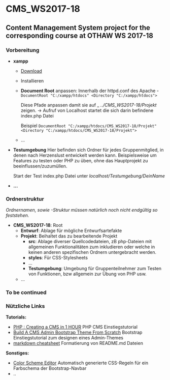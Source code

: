 # CMS_WS2017-18 #
## Content Management System project for the corresponding course at OTHAW WS 2017-18 ##


### Vorbereitung ###
* __xampp__ 
    * [Download](https://www.apachefriends.org/de/index.html)
    * Installieren
    * __Document Root__ anpassen: 
      Innerhalb der httpd.conf des Apache -
      `DocumentRoot "C:/xampp/htdocs"
      <Directory "C:/xampp/htdocs">`

      Diese Pfade anpassen damit sie auf _ *../CMS_WS2017-18/Projekt* zeigen. -> Aufruf von Localhost startet die sich darin befindene index.php Datei

      Beispiel
      `DocumentRoot "C:/xampp/htdocs/CMS_WS2017-18/Projekt"
      <Directory "C:/xampp/htdocs/CMS_WS2017-18/Projekt">`
    * ...
* __Testumgebung__
  Hier befinden sich Ordner für jedes Gruppenmitglied, in denen nach Herzenslust entwickelt werden kann. Beispielsweise um Features zu testen oder PHP zu üben, ohne das Hauptprojekt zu beeinflussen/zuzumüllen.

  Start der Test index.php Datei unter *localhost/Testumgebung/DeinName*
* __...__

### Ordnerstruktur ###
*Ordnernamen, sowie -Struktur müssen natürlich noch nicht endgültig so feststehen.*

* __CMS_WS2017-18__: Root
    * __Entwurf__: Ablage für mögliche Entwurfsartefakte
    * __Projekt__: Beihaltet das zu bearbeitende Projekt
        * __src__: Ablage diverser Quellcodedateien, zB php-Dateien mit allgemeinen Funktionalitäten zum inkludieren oder welche in keinen anderen spezifischen Ordnern untergebracht werden.
        * __styles__: Für CSS-Stylesheets
        * ...
        * __Testumgebung__: Umgebung für Gruppenteilnehmer zum Testen von Funktionen, bzw allgemein zur Übung von PHP usw.
    * ...

### To be continued ###


### Nützliche Links ###
__Tutorials:__
* [PHP : Creating a CMS in 1 HOUR](https://www.youtube.com/watch?v=QNxU3Qa6QZs) PHP CMS Einstiegstutorial
* [Build A CMS Admin Bootstrap Theme From Scratch](https://www.youtube.com/watch?v=pXbEcGUtHgo) Bootstrap Einstiegstutorial zum designen eines Admin-Themes
* [markdown cheatsheet](https://github.com/tchapi/markdown-cheatsheet/blob/master/README.md) Formatierung von README.md Dateien

__Sonstiges:__
* [Color Scheme Editor](https://work.smarchal.com/twbscolor/) Automatisch generierte CSS-Regeln für ein Farbschema der Bootstrap-Navbar
* ..
